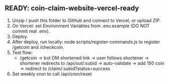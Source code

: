﻿READY: coin-claim-website-vercel-ready
-------------------------------------
1. Unzip / push this folder to GitHub and connect to Vercel, or upload ZIP.
2. On Vercel: set Environment Variables from .env.example (DO NOT commit real .env).
3. Deploy.
4. After deploy, run locally: node scripts/register-commands.js to register /getcoin and /checkcoin.
5. Test flow:
   - /getcoin -> bot DM shortened link -> user follows shortener -> shortener redirects to /api/out/:subid -> auto-validate -> add 150 coin -> redirect to /claim/:subid?status=success
6. Set weekly cron to call /api/cron/reset
